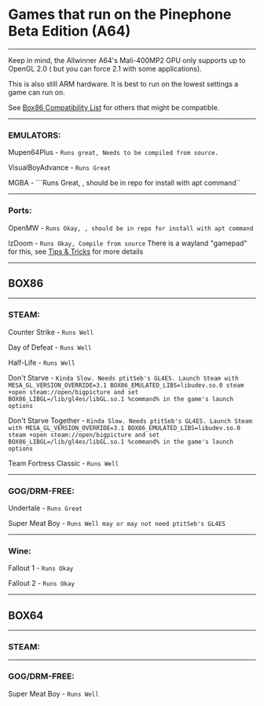 # Games that run on the Pinephone Beta Edition (A64)

-----------------------------------------------------

Keep in mind, the Allwinner A64's Mali-400MP2 GPU only supports up to OpenGL 2.0 ( but you can force 2.1 with some applications).

This is also still ARM hardware. It is best to run on the lowest settings a game can run on.

See [Box86 Compatibility List](https://box86.org/app/) for others that might be compatible.

------------

### EMULATORS:


Mupen64Plus - ```Runs great, Needs to be compiled from source.```

VisualBoyAdvance - ```Runs Great```

MGBA - ```Runs Great, , should be in repo for install with apt command``

---

### Ports:

OpenMW - ```Runs Okay, , should be in repo for install with apt command```

lzDoom - ```Runs Okay, Compile from source``` There is a wayland "gamepad" for this, see [Tips & Tricks](../Docs/tips.md) for more details

------------

## BOX86

---

### STEAM:

Counter Strike - ```Runs Well```

Day of Defeat - ```Runs Well```

Half-Life - ```Runs Well```

Don't Starve - ```Kinda Slow. Needs ptitSeb's GL4ES. Launch Steam with MESA_GL_VERSION_OVERRIDE=3.1 BOX86_EMULATED_LIBS=libudev.so.0 steam +open steam://open/bigpicture and set BOX86_LIBGL=/lib/gl4es/libGL.so.1 %command% in the game's launch options ```

Don't Starve Together - ```Kinda Slow. Needs ptitSeb's GL4ES. Launch Steam with MESA_GL_VERSION_OVERRIDE=3.1 BOX86_EMULATED_LIBS=libudev.so.0 steam +open steam://open/bigpicture and set BOX86_LIBGL=/lib/gl4es/libGL.so.1 %command% in the game's launch options ```

Team Fortress Classic - ```Runs Well```

---

### GOG/DRM-FREE:

Undertale - ```Runs Great```

Super Meat Boy - ```Runs Well may or may not need ptitSeb's GL4ES```

---

### Wine:

Fallout 1 - ```Runs Okay``` 

Fallout 2 - ```Runs Okay```

--------

## BOX64

----



### STEAM:

---
 

### GOG/DRM-FREE:

Super Meat Boy - ```Runs Well```



